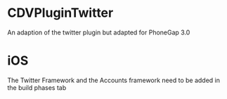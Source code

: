 CDVPluginTwitter
================

An adaption of the twitter plugin but adapted for PhoneGap 3.0

iOS
===
The Twitter Framework and the Accounts framework need to be added in the build phases tab